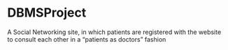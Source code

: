 # DBMSProject
A Social Networking site, in which patients are registered with the website to consult each other in a “patients as doctors” fashion
